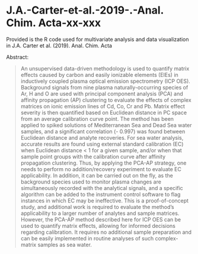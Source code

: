 # J.A.-Carter-et-al.-2019-.-Anal. Chim. Acta-xx-xxx
Provided is the R code used for multivariate analysis and data visualization in J.A. Carter et al. (2019). Anal. Chim. Acta

Abstract:

>	An unsupervised data-driven methodology is used to quantify matrix effects caused by carbon and easily ionizable elements (EIEs) in inductively coupled plasma optical emission spectrometry (ICP OES). Background signals from nine plasma naturally-occurring species of Ar, H and O are used with principal component analysis (PCA) and affinity propagation (AP) clustering to evaluate the effects of complex matrices on ionic emission lines of Cd, Co, Cr and Pb. Matrix effect severity is then quantified based on Euclidean distance in PC space from an average calibration curve point. The method has been applied to spiked solutions of Mediterranean Sea and Dead Sea water samples, and a significant correlation (- 0.997) was found between Euclidean distance and analyte recoveries. For sea water analysis, accurate results are found using external standard calibration (EC) when Euclidean distance < 1 for a given sample, and/or when that sample point groups with the calibration curve after affinity propagation clustering. Thus, by applying the PCA-AP strategy, one needs to perform no addition/recovery experiment to evaluate EC applicability. In addition, it can be carried out on the fly, as the background species used to monitor plasma changes are simultaneously recorded with the analytical signals, and a specific algorithm can be added to the instrument control software to flag instances in which EC may be ineffective. This is a proof-of-concept study, and additional work is required to evaluate the method’s applicability to a larger number of analytes and sample matrices. However, the PCA-AP method described here for ICP OES can be used to quantify matrix effects, allowing for informed decisions regarding calibration. It requires no additional sample preparation and can be easily implemented in routine analyses of such complex-matrix samples as sea water.
